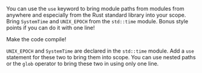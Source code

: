

You can use the `use` keyword to bring module paths from modules from anywhere
and especially from the Rust standard library into your scope.
Bring `SystemTime` and `UNIX_EPOCH`
from the `std::time` module. Bonus style points if you can do it with one line!


Make the code compile! 

<div class="hint">

`UNIX_EPOCH` and `SystemTime` are declared in the `std::time` module. Add a `use` statement
for these two to bring them into scope. You can use nested paths or the `glob`
operator to bring these two in using only one line.

</div>

